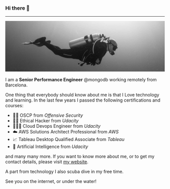 ### Hi there 👋
***

![Diving](main-header.jpg)

I am a **Senior Performance Engineer** @mongodb working remotely from Barcelona.

One thing that everybody should know about me is that I Love technology and learning. In the last few years I passed the following certifications and courses:

- 🏴‍☠️ OSCP from _Offensive Security_
- 🏴‍☠️ Ethical Hacker from _Udacity_
- 🧑🏻‍💻 Cloud Devops Engineer from _Udacity_
- ☁️ AWS Solutions Architect Professional from _AWS_
- 📈 Tableau Desktop Qualified Associate from _Tableau_
- 🤖 Artificial Intelligence from _Udacity_

and many many more. If you want to know more about me, or to get my contact details, please visit [my website](https://miguelangelnieto.net).

A part from technology I also scuba dive in my free time.

See you on the internet, or under the water!
